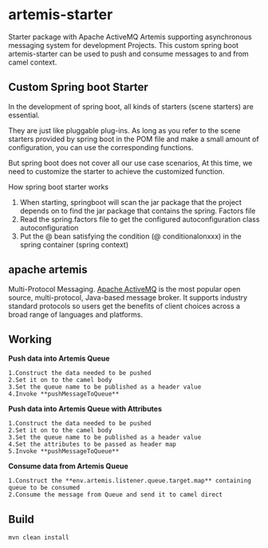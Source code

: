 # artemis-starter
Starter package with Apache ActiveMQ Artemis supporting asynchronous messaging system for development Projects.
This custom spring boot artemis-starter can be used to push and consume messages to and from camel context. 

## Custom Spring boot Starter
In the development of spring boot, all kinds of starters (scene starters) are essential. 

They are just like pluggable plug-ins. As long as you refer to the scene starters provided by spring boot in the POM file and make a small amount of configuration, 
you can use the corresponding functions. 

But spring boot does not cover all our use case scenarios, At this time, we need to customize the starter to achieve the customized function.

How spring boot starter works
1. When starting, springboot will scan the jar package that the project depends on to find the jar package that contains the spring. Factors file
2. Read the spring.factors file to get the configured autoconfiguration class autoconfiguration
3. Put the @ bean satisfying the condition (@ conditionalonxxx) in the spring container (spring context)

## apache artemis 
Multi-Protocol Messaging. [Apache ActiveMQ](https://activemq.apache.org/components/artemis/) is the most popular open source, multi-protocol, Java-based message broker. 
It supports industry standard protocols so users get the benefits of client choices across a broad range of languages and platforms.

## Working
**Push data into Artemis Queue**

    1.Construct the data needed to be pushed
    2.Set it on to the camel body 
    3.Set the queue name to be published as a header value
    4.Invoke **pushMessageToQueue**

**Push data into Artemis Queue with Attributes**

    1.Construct the data needed to be pushed
    2.Set it on to the camel body
    3.Set the queue name to be published as a header value
    4.Set the attributes to be passed as header map
    5.Invoke **pushMessageToQueue**

**Consume data from Artemis Queue**

    1.Construct the **env.artemis.listener.queue.target.map** containing queue to be consumed 
    2.Consume the message from Queue and send it to camel direct
    
## Build
```
mvn clean install
```
